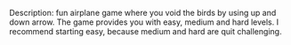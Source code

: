 Description: fun airplane game where you void the birds by using up and down arrow. The game provides you with easy, medium and hard levels. I recommend starting easy, because medium and hard are quit challenging. 
